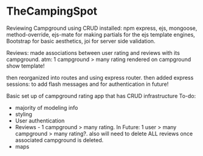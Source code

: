 # TheCampingSpot
Reviewing Campground using CRUD
installed: npm express, ejs, mongoose, method-override, ejs-mate for making partials for the ejs template engines, Bootstrap for basic aesthetics, joi for server side validation.

Reviews: made associations between user rating and reviews with its campground. atm: 1 campground > many rating rendered on campground show template!

then reorganized into routes and using express router.
then added express sessions: to add flash messages and for authentication in future!

Basic set up of campground rating app that has CRUD infrastructure
To-do:
* majority of modeling info
* styling
* User authentication
* Reviews - 1 campground > many rating. In Future: 1 user > many campground > many rating?. also will need to delete ALL reviews once associated campground is deleted. 
* maps



